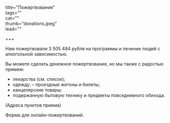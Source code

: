 title="Пожертвования"  
tags=""  
cat=""  
thumb="donations.jpeg"  
lead=""  

+++

Нам пожертвовали 3 505 484 рубля на программы и лечение людей с алкогольной зависимостью.

Вы можете сделать денежное пожертвование, но мы также с радостью примем:

* лекарства (см. список);
* одежду; – проездные жетоны и билеты;
* канцелярские товары;
* подержанную бытовую технику и предметы повседневного обихода.

(Адреса пунктов приема)

Форма для онлайн-пожертвований.
